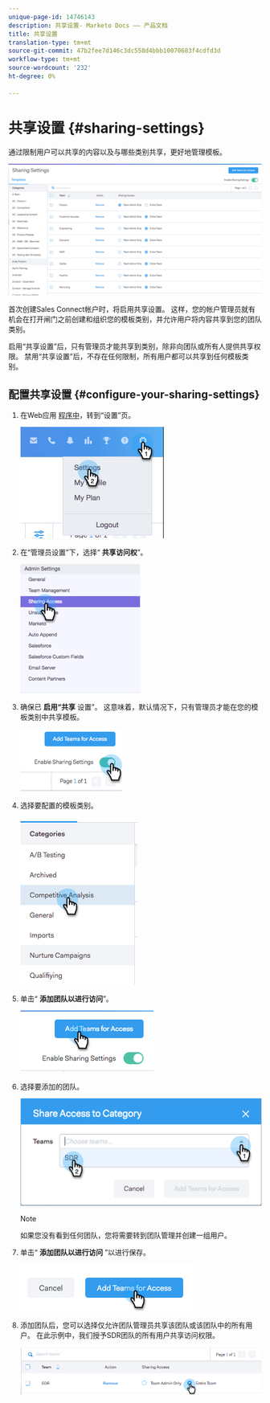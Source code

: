 ```yaml
---
unique-page-id: 14746143
description: 共享设置- Marketo Docs —— 产品文档
title: 共享设置
translation-type: tm+mt
source-git-commit: 47b2fee7d146c3dc558d4bbb10070683f4cdfd3d
workflow-type: tm+mt
source-wordcount: '232'
ht-degree: 0%

---
```



# 共享设置 {#sharing-settings}

通过限制用户可以共享的内容以及与哪些类别共享，更好地管理模板。

![](assets/main.png)

首次创建Sales Connect帐户时，将启用共享设置。 这样，您的帐户管理员就有机会在打开闸门之前创建和组织您的模板类别，并允许用户将内容共享到您的团队类别。

启用“共享设置”后，只有管理员才能共享到类别，除非向团队或所有人提供共享权限。 禁用“共享设置”后，不存在任何限制，所有用户都可以共享到任何模板类别。

## 配置共享设置 {#configure-your-sharing-settings}

1. 在Web应用 [程序中](http://toutapp.com/login)，转到“设置”页。

   ![](assets/one-2.png)

1. 在“管理员设置”下，选择“ **共享访问权**”。

   ![](assets/two-2.png)

1. 确保已 **启用“共享** 设置”。 这意味着，默认情况下，只有管理员才能在您的模板类别中共享模板。

   ![](assets/three-2.png)

1. 选择要配置的模板类别。

   ![](assets/four-2.png)

1. 单击“ **添加团队以进行访问**”。

   ![](assets/five-2.png)

1. 选择要添加的团队。

   ![](assets/six-1.png)

   >[!NOTE]
   >
   >如果您没有看到任何团队，您将需要转到团队管理并创建一组用户。

1. 单击“ **添加团队以进行访问** ”以进行保存。

   ![](assets/seven-1.png)

1. 添加团队后，您可以选择仅允许团队管理员共享该团队或该团队中的所有用户。 在此示例中，我们授予SDR团队的所有用户共享访问权限。

   ![](assets/eight-1.png)

